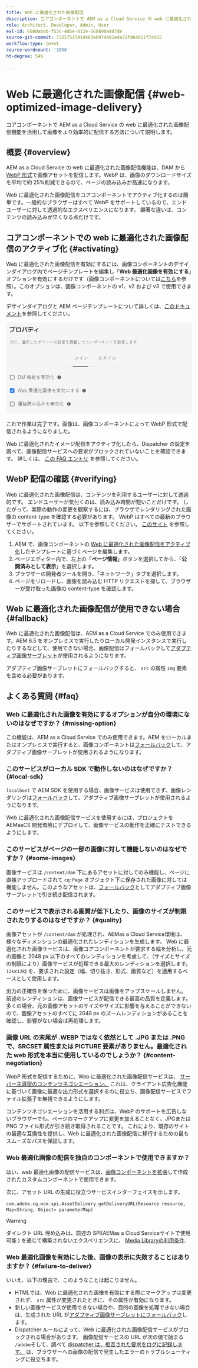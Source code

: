 ```yaml
---
title: Web に最適化された画像配信
description: コアコンポーネントで AEM as a Cloud Service の web に最適化された画像配信機能を活用して画像をより効率的に配信する方法について説明します。
role: Architect, Developer, Admin, User
exl-id: 6080ab8b-f53c-4d5e-812e-16889da4d7de
source-git-commit: 7325751541d463eb9744b1e4a72fd64611f74d55
workflow-type: tm+mt
source-wordcount: '1056'
ht-degree: 54%

---
```


# Web に最適化された画像配信 {#web-optimized-image-delivery}

コアコンポーネントで AEM as a Cloud Service の web に最適化された画像配信機能を活用して画像をより効率的に配信する方法について説明します。

## 概要 {#overview}

AEM as a Cloud Service の web に最適化された画像配信機能は、DAM から [WebP 形式](https://developers.google.com/speed/webp)で画像アセットを配信します。WebP は、画像のダウンロードサイズを平均で約 25%削減できるので、ページの読み込みが高速になります。

Web に最適化された画像配信をコアコンポーネントでアクティブ化するのは簡単です。一般的なブラウザーはすべて WebP をサポートしているので、エンドユーザーに対して透過的なエクスペリエンスになります。 顕著な違いは、コンテンツの読み込みが早くなる点だけです。

## コアコンポーネントでの web に最適化された画像配信のアクティブ化 {#activating}

Web に最適化された画像配信を有効にするには、画像コンポーネントのデザインダイアログ内でページテンプレートを編集し「**Web 最適化画像を有効にする**」オプションを有効にするだけです（画像コンポーネントについては[こちら](/help/components/image.md#design-dialog)を参照）。このオプションは、画像コンポーネントの v1、v2 および v3 で使用できます。

デザインダイアログと AEM ページテンプレートについて詳しくは、[このドキュメント](/help/get-started/authoring.md#pre-configuring-core-components)を参照してください。

![デザインダイアログでの web に最適化された画像配信の有効化](/help/assets/web-optimized-image-delivery.png)

これで作業は完了です。画像は、画像コンポーネントによって WebP 形式で配信されるようになりました。

Web に最適化されたイメージ配信をアクティブ化したら、Dispatcher の設定を調べて、画像配信サービスへの要求がブロックされていないことを確認できます。 詳しくは、 [この FAQ エントリ](#failure-to-deliver) を参照してください。

## WebP 配信の確認 {#verifying}

Web に最適化された画像配信は、コンテンツを利用するユーザーに対して透過的です。 エンドユーザーが気付くのは、読み込み時間が短いことだけです。 したがって、実際の動作の変更を観察するには、ブラウザでレンダリングされた画像の content-type を確認する必要があります。 WebP はすべての最新のブラウザーでサポートされています。 以下を参照してください。 [このサイト](https://caniuse.com/webp) を参照してください。

1. AEM で、画像コンポーネントの [Web に最適化された画像配信をアクティブ化](#activating)したテンプレートに基づくページを編集します。
1. ページエディター内で、左上の「**ページ情報**」ボタンを選択してから、「**公開済みとして表示**」を選択します。
1. ブラウザーの開発者ツールを開き、「ネットワーク」タブを選択します。
1. ページをリロードし、画像を読み込む HTTP リクエストを探して、ブラウザーが受け取った画像の content-type を確認します。

## Web に最適化された画像配信が使用できない場合 {#fallback}

Web に最適化された画像配信は、AEM as a Cloud Service でのみ使用できます。AEM 6.5 をオンプレミスで実行したりローカル開発インスタンスで実行したりするなどして、使用できない場合、画像配信はフォールバックして[アダプティブ画像サーブレット](/help/developing/adaptive-image-servlet.md)が使用されるようになります。

アダプティブ画像サーブレットにフォールバックすると、 `src` の属性 `img` 要素を含める必要があります。

## よくある質問 {#faq}

### Web に最適化された画像を有効にするオプションが自分の環境にないのはなぜですか？ {#missing-option}

この機能は、AEM as a Cloud Service でのみ使用できます。AEM をローカルまたはオンプレミスで実行すると、画像コンポーネントは[フォールバック](#fallback)して、アダプティブ画像サーブレットが使用されるようになります。

### このサービスがローカル SDK で動作しないのはなぜですか？ {#local-sdk}

`localhost` で AEM SDK を使用する場合、画像サービスは使用できず、画像レンダリングは[フォールバック](#fallback)して、アダプティブ画像サーブレットが使用されるようになります。

Web に最適化された画像配信サービスを使用するには、プロジェクトを AEMaaCS 開発環境にデプロイして、画像サービスの動作を正確にテストできるようにします。

### このサービスがページの一部の画像に対して機能しないのはなぜですか？ {#some-images}

画像サービスは `/content/dam` 下にあるアセットに対してのみ機能し、ページに直接アップロードされて `cq:Page` オブジェクト下に保存された画像に対しては機能しません。このようなアセットは、[フォールバック](#fallback)としてアダプティブ画像サーブレットで引き続き配信されます。

### このサービスで表示される画質が低下したり、画像のサイズが制限されたりするのはなぜですか？ {#quality}

画像アセットが `/content/dam` が処理され、AEMas a Cloud Service環境は、様々なディメンションの最適化されたレンディションを生成します。 Web に最適化された画像サービスは、画像コアコンポーネントが要求する幅を分析し、元の画像と 2048 px 以下のすべてのレンディションを考慮して、（サイズとサイズの制限により）画像サービスが処理できる最大のレンディションを選択します。 `12k`x`12k`) を、要求された設定（幅、切り抜き、形式、画質など）を適用するベースとして使用します。

出力の正確性を保つために、画像サービスは画像をアップスケールしません。 前述のレンディションは、画像サービスが配信できる最高の品質を定義します。 多くの場合、元の画像アセットのサイズやサイズに影響を与えることができないので、画像アセットのすべてに 2048 px のズームレンディションがあることを確認し、影響がない場合は再処理します。

### 画像 URL の末尾が .WEBP ではなく依然として .JPG または .PNG で、SRCSET 属性または PICTURE 要素がありません。最適化された web 形式を本当に使用しているのでしょうか？ {#content-negotiation}

WebP 形式を配信するために、Web に最適化された画像配信サービスは、 [サーバー主導型のコンテンツネゴシエーション。](https://developer.mozilla.org/en-US/docs/Web/HTTP/Content_negotiation#server-driven_content_negotiation) これは、クライアント広告化機能に基づいて画像に最適な出力形式を選択するのに役立ち、画像配信サービスでファイル拡張子を無視できるようにします。

コンテンツネゴシエーションを活用する利点は、WebP のサポートを広告しないブラウザーでも、ページのマークアップに変更を加えることなく、JPGまたは PNG ファイル形式が引き続き取得されることです。 これにより、既存のサイトの最適な互換性を提供し、Web に最適化された画像配信に移行するための最もスムーズなパスを保証します。

### Web 最適化画像の配信を独自のコンポーネントで使用できますか？

はい、web 最適化画像の配信サービスは、[画像コンポーネントを拡張](/help/developing/customizing.md)して作成されたカスタムコンポーネントで使用できます。

次に、アセット URL の生成に役立つサービスインターフェイスを示します。

```
com.adobe.cq.wcm.spi.AssetDelivery.getDeliveryURL(Resource resource, Map<String, Object> parameterMap)
```

>[!WARNING]
>
>ダイレクト URL 埋め込みは、前述の SPI(AEMas a Cloud Serviceサイトで使用可能 ) を通じて構築されないエクスペリエンスに、 [Media Libraryの利用条件](https://experienceleague.adobe.com/docs/experience-manager-cloud-service/content/assets/admin/medialibrary.html?lang=en#use-media-library).

### Web 最適化画像を有効にした後、画像の表示に失敗することはありますか？ {#failure-to-deliver}

いいえ、以下の理由で、このようなことは起こりません。

* HTMLでは、Web に最適化された画像を有効にする際にマークアップは変更されず、 `src` 属性が変更されたときに、その属性が有効になります。
* 新しい画像サービスが使用できない場合や、目的の画像を処理できない場合は、生成された URL が[アダプティブ画像サーブレットにフォールバック](#fallback)します。
* Dispatcher ルールによって、Web に最適化された画像配信サービスがブロックされる場合があります。 画像配信サービスの URL が次の値で始まる `/adobe`そして、調べて [dispatcher は、拒否された要求をログに記録します。](https://experienceleague.adobe.com/docs/experience-manager-learn/ams/dispatcher/common-logs.html#filter-rejects) は、ブラウザーへの画像の配信で発生したエラーのトラブルシューティングに役立ちます。
